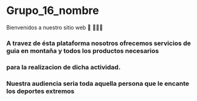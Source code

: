 # Grupo_16_nombre
Bienvenidos a nuestro sitio web 👋 👩🏾‍💻
### A travez de ésta plataforma nosotros ofrecemos servicios de guia en montaña y todos los productos necesarios
### para la realizacion de dicha actividad.
### Nuestra audiencia seria toda aquella persona que le encante los deportes extremos 
